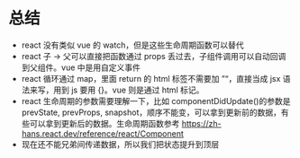 # 总结
+ react 没有类似 vue 的 watch，但是这些生命周期函数可以替代
+ react 子 -> 父可以直接把函数通过 props 丢过去，子组件调用可以自动回调到父组件。vue 中是用自定义事件
+ react 循环通过 map，里面 return 的 html 标签不需要加 ”“，直接当成 jsx 语法来写，用到 js 要用 {}。vue 则是通过 html 标记。
+ react 生命周期的参数需要理解一下，比如 componentDidUpdate()的参数是 prevState, prevProps, snapshot，顺序不能变，可以拿到更新前的数据，有些可以拿到更新后的数据。生命周期函数参考 https://zh-hans.react.dev/reference/react/Component
+ 现在还不能兄弟间传递数据，所以我们把状态提升到顶层